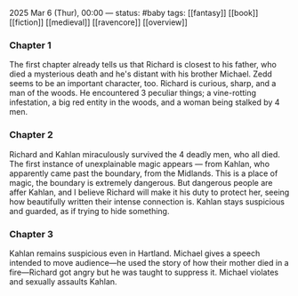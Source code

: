 2025 Mar 6 (Thur), 00:00 —
status: #baby 
tags: [[fantasy]] [[book]] [[fiction]] [[medieval]] [[ravencore]] [[overview]] 

### Chapter 1
The first chapter already tells us that Richard is closest to his father, who died a mysterious death and he's distant with his brother Michael. Zedd seems to be an important character, too. Richard is curious, sharp, and a man of the woods. He encountered 3 peculiar things; a vine-rotting infestation, a big red entity in the woods, and a woman being stalked by 4 men. 
### Chapter 2
Richard and Kahlan miraculously survived the 4 deadly men, who all died. The first instance of unexplainable magic appears — from Kahlan, who apparently came past the boundary, from the Midlands. This is a place of magic, the boundary is extremely dangerous. But dangerous people are affer Kahlan, and I believe Richard will make it his duty to protect her, seeing how beautifully written their intense connection is. Kahlan stays suspicious and guarded, as if trying to hide something.
### Chapter 3
Kahlan remains suspicious even in Hartland. Michael gives a speech intended to move audience—he used the story of how their mother died in a fire—Richard got angry but he was taught to suppress it. Michael violates and sexually assaults Kahlan. 